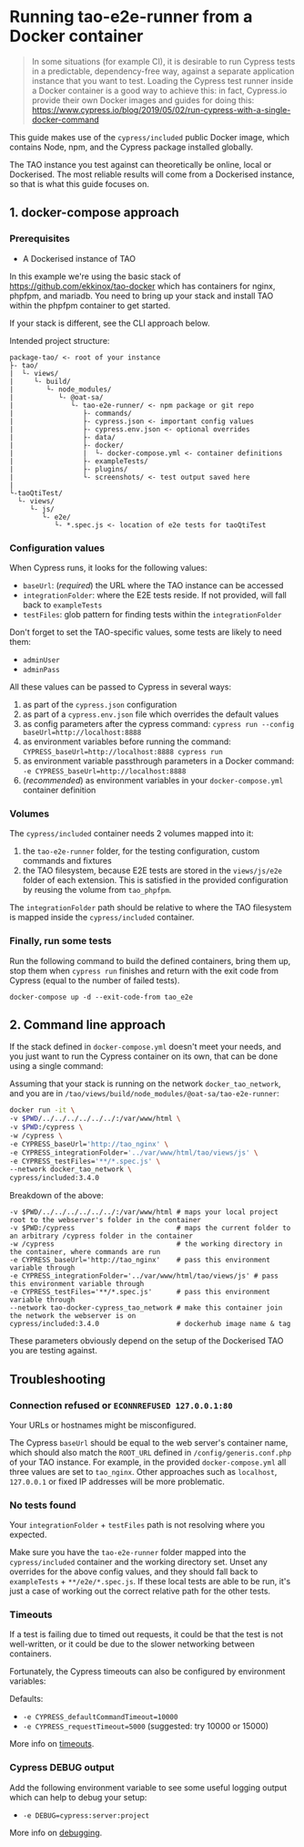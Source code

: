 # Running tao-e2e-runner from a Docker container

> In some situations (for example CI), it is desirable to run Cypress tests in a predictable, dependency-free way, against a separate application instance that you want to test. Loading the Cypress test runner inside a Docker container is a good way to achieve this: in fact, Cypress.io provide their own Docker images and guides for doing this: <https://www.cypress.io/blog/2019/05/02/run-cypress-with-a-single-docker-command>

This guide makes use of the `cypress/included` public Docker image, which contains Node, npm, and the Cypress package installed globally.

The TAO instance you test against can theoretically be online, local or Dockerised. The most reliable results will come from a Dockerised instance, so that is what this guide focuses on.

## 1. docker-compose approach

### Prerequisites

- A Dockerised instance of TAO

In this example we're using the basic stack of <https://github.com/ekkinox/tao-docker> which has containers for nginx, phpfpm, and mariadb. You need to bring up your stack and install TAO within the phpfpm container to get started.

If your stack is different, see the CLI approach below.

Intended project structure:

```
package-tao/ <- root of your instance
├- tao/
|  └- views/
|     └- build/
|        └- node_modules/
|           └- @oat-sa/
|              └- tao-e2e-runner/ <- npm package or git repo
|                 ├- commands/
|                 ├- cypress.json <- important config values
|                 ├- cypress.env.json <- optional overrides
|                 ├- data/
|                 ├- docker/
|                 |  └- docker-compose.yml <- container definitions
|                 ├- exampleTests/
|                 ├- plugins/
|                 └- screenshots/ <- test output saved here
|
└-taoQtiTest/
  └- views/
     └- js/
        └- e2e/
           └- *.spec.js <- location of e2e tests for taoQtiTest
```

### Configuration values

When Cypress runs, it looks for the following values:

- `baseUrl`: (*required*) the URL where the TAO instance can be accessed
- `integrationFolder`: where the E2E tests reside. If not provided, will fall back to `exampleTests`
- `testFiles`: glob pattern for finding tests within the `integrationFolder`

Don't forget to set the TAO-specific values, some tests are likely to need them:

- `adminUser`
- `adminPass`

All these values can be passed to Cypress in several ways:

1. as part of the `cypress.json` configuration
2. as part of a `cypress.env.json` file which overrides the default values
3. as config parameters after the cypress command: `cypress run --config baseUrl=http://localhost:8888`
4. as environment variables before running the command: `CYPRESS_baseUrl=http://localhost:8888 cypress run`
5. as environment variable passthrough parameters in a Docker command: `-e CYPRESS_baseUrl=http://localhost:8888`
6. (*recommended*) as environment variables in your `docker-compose.yml` container definition

### Volumes

The `cypress/included` container needs 2 volumes mapped into it:

1. the `tao-e2e-runner` folder, for the testing configuration, custom commands and fixtures
2. the TAO filesystem, because E2E tests are stored in the `views/js/e2e` folder of each extension. This is satisfied in the provided configuration by reusing the volume from `tao_phpfpm`.

The `integrationFolder` path should be relative to where the TAO filesystem is mapped inside the `cypress/included` container.

### Finally, run some tests

Run the following command to build the defined containers, bring them up, stop them when `cypress run` finishes and return with the exit code from Cypress (equal to the number of failed tests).

`docker-compose up -d --exit-code-from tao_e2e`

## 2. Command line approach

If the stack defined in `docker-compose.yml` doesn't meet your needs, and you just want to run the Cypress container on its own, that can be done using a single command:

Assuming that your stack is running on the network `docker_tao_network`, and you are in `/tao/views/build/node_modules/@oat-sa/tao-e2e-runner`:

```sh
docker run -it \
-v $PWD/../../../../../../:/var/www/html \
-v $PWD:/cypress \
-w /cypress \
-e CYPRESS_baseUrl='http://tao_nginx' \
-e CYPRESS_integrationFolder='../var/www/html/tao/views/js' \
-e CYPRESS_testFiles='**/*.spec.js' \
--network docker_tao_network \
cypress/included:3.4.0
```

Breakdown of the above:

```
-v $PWD/../../../../../../:/var/www/html # maps your local project root to the webserver's folder in the container
-v $PWD:/cypress                         # maps the current folder to an arbitrary /cypress folder in the container
-w /cypress                              # the working directory in the container, where commands are run
-e CYPRESS_baseUrl='http://tao_nginx'    # pass this environment variable through
-e CYPRESS_integrationFolder='../var/www/html/tao/views/js' # pass this environment variable through
-e CYPRESS_testFiles='**/*.spec.js'      # pass this environment variable through
--network tao-docker-cypress_tao_network # make this container join the network the webserver is on
cypress/included:3.4.0                   # dockerhub image name & tag
```

These parameters obviously depend on the setup of the Dockerised TAO you are testing against.

## Troubleshooting

### Connection refused or `ECONNREFUSED 127.0.0.1:80`

Your URLs or hostnames might be misconfigured.

The Cypress `baseUrl` should be equal to the web server's container name, which should also match the `ROOT_URL` defined in `/config/generis.conf.php` of your TAO instance. For example, in the provided `docker-compose.yml` all three values are set to `tao_nginx`. Other approaches such as `localhost`, `127.0.0.1` or fixed IP addresses will be more problematic.

### No tests found

Your `integrationFolder` + `testFiles` path is not resolving where you expected.

Make sure you have the `tao-e2e-runner` folder mapped into the `cypress/included` container and the working directory set. Unset any overrides for the above config values, and they should fall back to `exampleTests` + `**/e2e/*.spec.js`. If these local tests are able to be run, it's just a case of working out the correct relative path for the other tests.

### Timeouts

If a test is failing due to timed out requests, it could be that the test is not well-written, or it could be due to the slower networking between containers.

Fortunately, the Cypress timeouts can also be configured by environment variables:

Defaults:

- `-e CYPRESS_defaultCommandTimeout=10000`
- `-e CYPRESS_requestTimeout=5000` (suggested: try 10000 or 15000)

More info on [timeouts](https://docs.cypress.io/guides/references/configuration.html#Timeouts).

### Cypress DEBUG output

Add the following environment variable to see some useful logging output which can help to debug your setup:

- `-e DEBUG=cypress:server:project`

More info on [debugging](https://docs.cypress.io/guides/guides/debugging.html#Print-DEBUG-logs).
